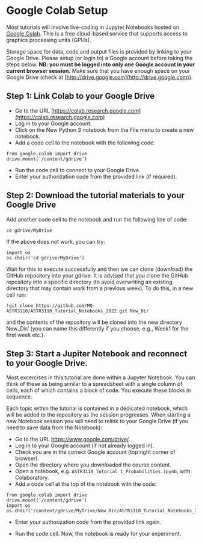 # Google Colab Setup

Most tutorials will involve live-coding in Jupyter Notebooks hosted on
[Google
Colab](https://colab.research.google.com). This
is a free cloud-based service that supports access to graphics
processing units (GPUs).

Storage space for data, code and output files is provided by linking
to your Google Drive. Please setup (or login to) a Google account
before taking the steps below. **NB: you must be logged into only
*one* Google account in your current browser session.** Make sure that
you have enough space on your Google Drive (check at
[http://drive.google.com](http://drive.google.com)).

## Step 1: Link Colab to your Google Drive

 * Go to the URL [https://colab.research.google.com](https://colab.research.google.com)
 * Log in to your Google account. 
 * Click on the New Python 3 notebook from the File menu to create a new notebook.
 * Add a code cell to the notebook with the following code:

```
from google.colab import drive
drive.mount('/content/gdrive')
```

 * Run the code cell to connect to your Google Drive.
 * Enter your authorization code from the provided link (if required).

## Step 2: Download the tutorial materials to your Google Drive

Add another code cell to the notebook and run the following line of code:

```
cd gdrive/MyDrive
```

If the above does not work, you can try:

```
import os
os.chdir('cd gdrive/MyDrive')
```

Wait for this to execute successfully and then we can clone (download) the GitHub
repository into your gdrive. It is advised that you clone the GitHub repository into a specific directory 
(to avoid overwriting an existing directory that may contain work from a
previous week). To do this, in a new cell run:
```
!git clone https://github.com/MQ-ASTR3110/ASTR3110_Tutorial_Notebooks_2022.git New_Dir

```
and the contents of the repository will be cloned into the new directory New_Dir/ (you can name this differently if you choose, e.g., Week1 for the first week etc.).

## Step 3: Start a Jupiter Notebook and reconnect to your Google Drive.

Most excercises in this tutorial are done within a Jupyter
Notebook. You can think of these as being similar to a spreadsheet
with a single column of cells, each of which contains a block of
code. You execute these blocks in sequence.

Each topic within the tutorial is contained in a dedicated notebook,
which will be added to the repository as the session progresses. When
starting a new Notebook session you will need to relink to your Google
Drive (if you need to save data from the Notebook):

 * Go to the URL https://www.google.com/drive/.
 * Log in to your Google account (if not already logged in).
 * Check you are in the correct Google account (top right corner of browser).
 * Open the directory where you downloaded the course content.
 * Open a notebook, e.g. ```ASTR3110_Tutorial_1_Probabilities.ipynb```, with Colaboratory.
 * Add a code cell at the top of the notebook with the code:
 
```
from google.colab import drive
drive.mount('/content/gdrive')
import os
os.chdir('/content/gdrive/MyDrive/New_Dir/ASTR3110_Tutorial_Notebooks_2022')
```
 * Enter your authorization code from the provided link again.

 * Run the code cell. Now, the notebook is ready for your experiment.

